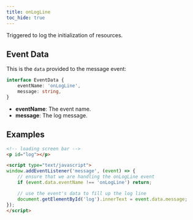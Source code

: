 ```yaml
---
title: onLogLine
toc_hide: true
---
```


Triggered to log the initialization of resources.

Event Data
----------

This is the `data` provided to the message event:

```ts
interface EventData {
    eventName: 'onLogLine',
    message: string,
}
```

- **eventName**: The event name.
- **message**: The log message.

Examples
--------
```html
<!-- loading screen bar -->
<p id="log"></p>

<script type="text/javascript">
window.addEventListener('message', (event) => {
    // ensure that we are handling the onLogLine event
    if (event.data.eventName !== 'onLogLine') return;

    // use the event's data to fill up the log line
    document.getElementById('log').innerText = event.data.message;
});
</script>
```
